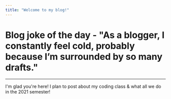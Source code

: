 ```yaml
---
title: "Welcome to my blog!"
---
```

# Blog joke of the day - "As a blogger, I constantly feel cold, probably because I’m surrounded by so many drafts."
---
I'm glad you're here! I plan to post about my coding class & what all we do in the 2021 semester!

